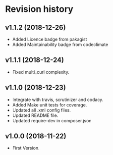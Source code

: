 # Revision history

v1.1.2 (2018-12-26)
-------------------
* Added Licence badge from pakagist
* Added Maintainability badge from codeclimate


v1.1.1 (2018-12-24)
-------------------
* Fixed multi_curl complexity.

v1.1.0 (2018-12-23)
-------------------
* Integrate with travis, scrutinizer and codacy.
* Added Make unit tests for coverage.
* Updated all .xml config files.
* Updated README file.
* Updated require-dev in composer.json

v1.0.0 (2018-11-22)
-------------------
* First Version.